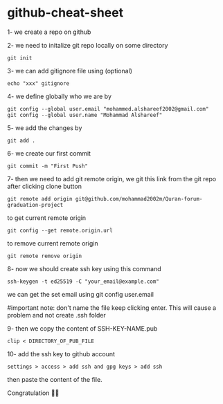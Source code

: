 # github-cheat-sheet

1- we create a repo on github

2- we need to initalize git repo locally on some directory

    git init

3- we can add gitignore file using (optional)

    echo "xxx" gitignore


4- we define globally who we are by

    git config --global user.email "mohammed.alshareef2002@gmail.com"
    git config --global user.name "Mohammad Alshareef"

5- we add the changes by

    git add .

6- we create our first commit

    git commit -m "First Push"

7- then we need to add git remote origin, we git this link from the git repo after clicking clone button

    git remote add origin git@github.com/mohammad2002m/Quran-forum-graduation-project
    
to get current remote origin

    git config --get remote.origin.url 
    
to remove current remote origin

    git remote remove origin


8- now we should create ssh key using this command

    ssh-keygen -t ed25519 -C "your_email@example.com"

we can get the set email using
    git config user.email
    
#important note: don't name the file keep clicking enter. This will cause a problem and not create .ssh folder

9- then we copy the content of SSH-KEY-NAME.pub 

    clip < DIRECTORY_OF_PUB_FILE

10- add the ssh key to github account

    settings > access > add ssh and gpg keys > add ssh

then paste the content of the file. 

Congratulation 🎉🎉


    

    




